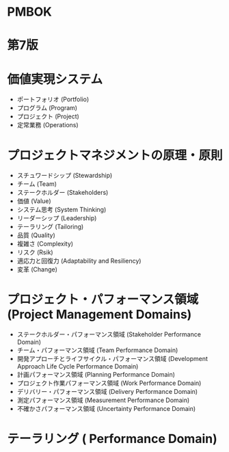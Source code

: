 # PMBOK
# 第7版
# 価値実現システム
- ポートフォリオ (Portfolio)
- プログラム (Program)
- プロジェクト (Project)
- 定常業務 (Operations)
# プロジェクトマネジメントの原理・原則
- スチュワードシップ (Stewardship)
- チーム (Team)
- ステークホルダー (Stakeholders)
- 価値 (Value)
- システム思考 (System Thinking)
- リーダーシップ (Leadership)
- テーラリング (Tailoring)
- 品質 (Quality)
- 複雑さ (Complexity)
- リスク (Rsik)
- 適応力と回復力 (Adaptability and Resiliency)
- 変革 (Change)
# プロジェクト・パフォーマンス領域 (Project Management Domains)
- ステークホルダー・パフォーマンス領域 (Stakeholder Performance Domain)
- チーム・パフォーマンス領域 (Team Performance Domain)
- 開発アプローチとライフサイクル・パフォーマンス領域 (Development Approach Life Cycle Performance Domain)
- 計画パフォーマンス領域 (Planning Performance Domain)
- プロジェクト作業パフォーマンス領域 (Work Performance Domain)
- デリバリー・パフォーマンス領域 (Delivery Performance Domain)
- 測定パフォーマンス領域 (Measurement Performance Domain)
- 不確かさパフォーマンス領域 (Uncertainty Performance Domain)
# テーラリング ( Performance Domain)
